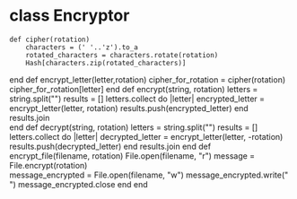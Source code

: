 # class Encryptor
	def cipher(rotation)
		characters = (' '..'z').to_a
		rotated_characters = characters.rotate(rotation)
		Hash[characters.zip(rotated_characters)]
 end
 	def encrypt_letter(letter,rotation)
 		cipher_for_rotation = cipher(rotation)
 		cipher_for_rotation[letter]
 	end
 	def encrypt(string, rotation)
 		letters = string.split("")
 		results = []
 		letters.collect do |letter|
 		encrypted_letter = encrypt_letter(letter, rotation)
 		results.push(encrypted_letter)
 			end 	
 		results.join	
 	end
	def decrypt(string, rotation)
 		letters = string.split("")
 		results = []
 		letters.collect do |letter|
 		decrypted_letter = encrypt_letter(letter, -rotation)
  		results.push(decrypted_letter)
 			end
 		results.join
	end
	def encrypt_file(filename, rotation)
		File.open(filename, "r")
		message = File.encrypt(rotation)		
		message_encrypted = File.open(filename, "w")
		message_encrypted.write(" ")
		message_encrypted.close
	end
end
